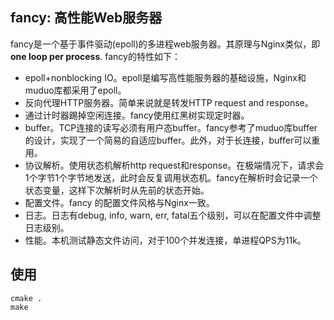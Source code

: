 ##  fancy: 高性能Web服务器

fancy是一个基于事件驱动(epoll)的多进程web服务器。其原理与Nginx类似，即 **one loop per process**. fancy的特性如下：

- epoll+nonblocking IO。epoll是编写高性能服务器的基础设施，Nginx和muduo库都采用了epoll。
- 反向代理HTTP服务器。简单来说就是转发HTTP request and response。
- 通过计时器踢掉空闲连接。fancy使用红黑树实现定时器。
- buffer。TCP连接的读写必须有用户态buffer。fancy参考了muduo库buffer的设计，实现了一个简易的自适应buffer。此外，对于长连接，buffer可以重用。
- 协议解析。使用状态机解析http request和response。在极端情况下，请求会1个字节1个字节地发送，此时会反复调用状态机。fancy在解析时会记录一个状态变量，这样下次解析时从先前的状态开始。
- 配置文件。fancy 的配置文件风格与Nginx一致。
- 日志。日志有debug, info, warn, err, fatal五个级别，可以在配置文件中调整日志级别。
- 性能。本机测试静态文件访问，对于100个并发连接，单进程QPS为11k。

## 使用

```
cmake .
make
```